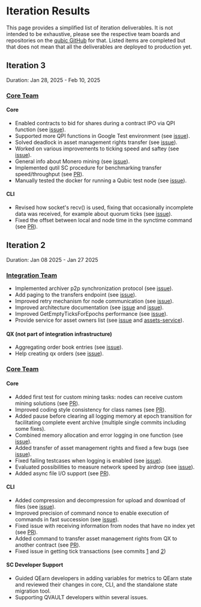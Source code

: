 # Iteration Results

This page provides a simplified list of iteration deliverables. It is not intended to be exhaustive,
please see the respective team boards and repositories on the [qubic GitHub](https://github.com/qubic) for that.
Listed items are completed but that does not mean that all the deliverables are deployed to production yet.

## Iteration 3

Duration: Jan 28, 2025 - Feb 10, 2025

### [Core Team](https://github.com/orgs/qubic/projects/1/views/8)

#### Core

* Enabled contracts to bid for shares during a contract IPO via QPI function (see [issue](https://github.com/qubic/core/issues/293)).
* Supported more QPI functions in Google Test environment (see [issue](https://github.com/qubic/core/issues/294)).
* Solved deadlock in asset management rights transfer (see [issue](https://github.com/qubic/core/issues/296)).
* Worked on various improvements to ticking speed and saftey (see [issue](https://github.com/qubic/core/issues/305)).
* General info about Monero mining (see [issue](https://github.com/qubic/core/issues/275)).
* Implemented qutil SC procedure for benchmarking transfer speed/throughput (see [PR](https://github.com/qubic/core/pull/300)).
* Manually tested the docker for running a Qubic test node (see [issue](https://github.com/qubic/core/issues/284)).

#### CLI

* Revised how socket's recv() is used, fixing that occasionally incomplete data was received, for example about quorum ticks (see [issue](https://github.com/qubic/core/issues/304)).
* Fixed the offset between local and node time in the synctime command (see [PR](https://github.com/qubic/qubic-cli/pull/67)).


## Iteration 2

Duration: Jan 08 2025 - Jan 27 2025

### [Integration Team](https://github.com/orgs/qubic/projects/21)

* Implemented archiver p2p synchronization protocol (see [issue](https://github.com/qubic/go-archiver/issues/43)).
* Add paging to the transfers endpoint (see [issue](https://github.com/qubic/go-archiver/issues/95)).
* Improved retry mechanism for node communication (see [issue](https://github.com/qubic/qubic-http/issues/29)).
* Improved architecture documentation (see [issue](https://github.com/qubic/qubic-deployment/issues/6) and [issue](https://github.com/qubic/integration/issues/30)).
* Improved GetEmptyTicksForEpochs performance (see [issue](https://github.com/qubic/go-archiver/issues/90)).
* Provide service for asset owners list (see  [issue](https://github.com/qubic/qx-service/issues/6) and [assets-service](https://github.com/qubic/assets-service)).

#### QX (not part of integration infrastructure)

* Aggregating order book entries (see [issue](https://github.com/qubic/qx-service/issues/8)).
* Help creating qx orders (see [issue](https://github.com/qubic/qx-service/issues/7)).

### [Core Team](https://github.com/orgs/qubic/projects/1/views/8)

#### Core

* Added first test for custom mining tasks: nodes can receive custom mining solutions (see [PR](https://github.com/qubic/core/pull/271)).
* Improved coding style consistency for class names (see [PR](https://github.com/qubic/core/pull/272)).
* Added pause before clearing all logging memory at epoch transition for facilitating complete event archive (multiple single commits including some fixes).
* Combined memory allocation and error logging in one function (see [issue](https://github.com/qubic/core/issues/215)).
* Added transfer of asset management rights and fixed a few bugs (see [issue](https://github.com/qubic/core/issues/269)).
* Fixed failing testcases when logging is enabled (see [issue](https://github.com/qubic/core/issues/281)).
* Evaluated possibilities to measure network speed by airdrop (see [issue](https://github.com/qubic/core/issues/274)).
* Added async file I/O support (see [PR](https://github.com/qubic/core/pull/253)).

#### CLI

* Added compression and decompression for upload and download of files (see [issue](https://github.com/qubic/core/issues/251)).
* Improved precision of command nonce to enable execution of commands in fast succession (see [issue](https://github.com/qubic/qubic-cli/issues/57)).
* Fixed issue with receiving information from nodes that have no index yet (see [PR](https://github.com/qubic/qubic-cli/pull/55)).
* Added command to transfer asset management rights from QX to another contract (see [PR](https://github.com/qubic/qubic-cli/pull/64)).
* Fixed issue in getting tick transactions (see commits [1](https://github.com/qubic/qubic-cli/commit/02fc287cac5d3df8a317f019bccc8dddd6432396) and [2](https://github.com/qubic/qubic-cli/commit/bfb104a63eb27dfe34c85bf67c50055ed262dc9a))

#### SC Developer Support

* Guided QEarn developers in adding variables for metrics to QEarn state and reviewed their changes in core, CLI, and the standalone state migration tool.
* Supporting QVAULT developers within several issues.
